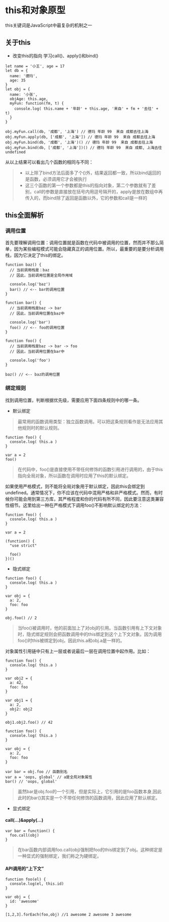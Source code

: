 # this和对象原型

this关键词是JavaScript中最复杂的机制之一

## 关于this

- 改变this的指向 学习call()、apply()和bind()

```
let name = '小王', age = 17
let db = {
  name: '德玛',
  age: 35
}
let obj = {
  name: '小张',
  objAge: this.age,
  myFun: function(fm, t) {
    console.log( this.name + '年龄' + this.age, '来自' + fm + '去往' + t)
  }
}

obj.myFun.call(db, '成都', '上海') // 德玛 年龄 99  来自 成都去往上海
obj.myFun.apply(db, ['成都', '上海']) // 德玛 年龄 99  来自 成都去往上海
obj.myFun.bind(db, '成都', '上海')() // 德玛 年龄 99  来自 成都去往上海
obj.myFun.bind(db, ['成都', '上海'])() // 德玛 年龄 99  来自 成都, 上海去往 undefined
```

从以上结果可以看出几个函数的相同与不同：
> - 以上除了bind方法后面多了个()外，结果返回都一致，所以bind返回的是函数，必须调用它才会被执行
> - 这三个函数的第一个参数都是this的指向对象，第二个参数就有了差别，call的参数是直接放在括号内用逗号隔开的，apply是放在数组中再传入的，而bind除了返回是函数以外，它的参数和call是一样的

## this全面解析

### 调用位置
首先要理解调用位置：调用位置就是函数在代码中被调用的位置，然而并不那么简单，因为某些编程模式可能会隐藏真正的调用位置。所以，最重要的是要分析调用栈，因为它决定了this的绑定。

```
function baz() {
  // 当前调用栈是：baz
  // 因此，当前调用位置是全局作用域

  console.log('baz')
  bar() // <-- bar的调用位置
}

function bar() {
  // 当前调用栈是baz -> bar
  // 因此，当前调用位置在baz中

  console.log('bar')
  foo() // <-- foo的调用位置
}

function foo() {
  // 当前调用栈是baz -> bar -> foo
  // 因此，当前调用位置在bar中

  console.log('foo')
}

baz() // <-- baz的调用位置
```

### 绑定规则

找到调用位置，判断根据优先级，需要应用下面四条规则中的哪一条。

- 默认绑定

> 最常用的函数调用类型：独立函数调用。可以把这条规则看作是无法应用其他规则时的默认规则。

```
function foo() {
  console.log( this.a )
}

var a = 2
foo()
```
> 在代码中，foo()是直接使用不带任何修饰的函数引用进行调用的，由于this指向全局对象，所以函数在调用时应用了this的默认绑定。

如果使用严格模式，则不能将全局对象用于默认绑定，因此this会绑定到undefined。通常情况下，你不应该在代码中混用严格和非严格模式。然而，有时候你可能会用到第三方库，其严格程度和你的代码有所不同，因此要注意这类兼容性细节。这里给出一种在严格模式下调用foo()不影响默认绑定的方法：
```
function foo() {
  cosnole.log( this.a )
}

var a = 2

(function() {
  "use strict"

  foo()
})()
```

- 隐式绑定

```
function foo() {
  console.log( this.a )
}

var obj = {
  a: 2,
  foo: foo
}

obj.foo() // 2
```
> 当foo()被调用时，他的前面加上了对obj的引用。当函数引用有上下文对象时，隐式绑定规则会把函数调用中的this绑定到这个上下文对象。因为调用foo()时this被绑定到obj，因此this.a和obj.a是一样的。

对象属性引用链中只有上一层或者说最后一层在调用位置中起作用。比如：
```
function foo() {
  console.log( this.a )
}

var obj2 = {
  a: 42,
  foo: foo
}

var obj1 = {
  a: 2,
  obj2: obj2
}

obj1.obj2.foo() // 42
```

```
function foo() {
  console.log( this.a )
}

var obj = {
  a: 2,
  foo: foo
}

var bar = obj.foo // 函数别名
var a = 'oops, global' // a是全局对象属性
bar() // 'oops, global'
```
> 虽然bar是obj.foo的一个引用，但是实际上，它引用的是foo函数本身,因此此时的bar()其实是一个不带任何修饰的函数调用，因此应用了默认绑定。

- 显式绑定

#### call(...)&apply(...)
```
var bar = function() {
  foo.call(obj)
}
```
> 在bar函数内部调用foo.call(obj)强制把foo的this绑定到了obj。这种绑定是一种显式的强制绑定，我们称之为硬绑定。

#### API调用的“上下文”

```
function foo(el) {
  console.log(el, this.id)
}

var obj = {
  id: 'awesome'
}

[1,2,3].forEach(foo,obj) //1 awesome 2 awesome 3 awesome
```